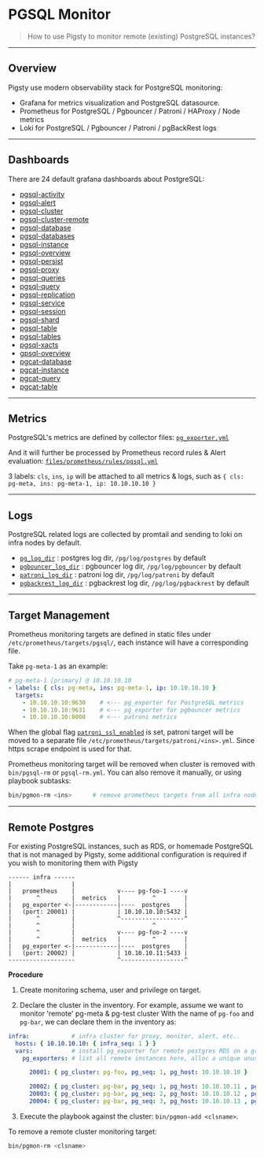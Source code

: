 # PGSQL Monitor

> How to use Pigsty to monitor remote (existing) PostgreSQL instances?

----------------

## Overview

Pigsty use modern observability stack for PostgreSQL monitoring:

* Grafana for metrics visualization and PostgreSQL datasource.
* Prometheus for PostgreSQL / Pgbouncer / Patroni / HAProxy / Node metrics
* Loki for PostgreSQL / Pgbouncer / Patroni / pgBackRest logs


----------------

## Dashboards

There are 24 default grafana dashboards about PostgreSQL:

- [pgsql-activity](http://demo.pigsty.cc/d/pgsql-activity)
- [pgsql-alert](http://demo.pigsty.cc/d/pgsql-alert)
- [pgsql-cluster](http://demo.pigsty.cc/d/pgsql-cluster)
- [pgsql-cluster-remote](http://demo.pigsty.cc/d/pgsql-cluster-remote)
- [pgsql-database](http://demo.pigsty.cc/d/pgsql-database)
- [pgsql-databases](http://demo.pigsty.cc/d/pgsql-databases)
- [pgsql-instance](http://demo.pigsty.cc/d/pgsql-instance)
- [pgsql-overview](http://demo.pigsty.cc/d/pgsql-overview)
- [pgsql-persist](http://demo.pigsty.cc/d/pgsql-persist)
- [pgsql-proxy](http://demo.pigsty.cc/d/pgsql-proxy)
- [pgsql-queries](http://demo.pigsty.cc/d/pgsql-queries)
- [pgsql-query](http://demo.pigsty.cc/d/pgsql-query)
- [pgsql-replication](http://demo.pigsty.cc/d/pgsql-replication)
- [pgsql-service](http://demo.pigsty.cc/d/pgsql-service)
- [pgsql-session](http://demo.pigsty.cc/d/pgsql-session)
- [pgsql-shard](http://demo.pigsty.cc/d/pgsql-shard)
- [pgsql-table](http://demo.pigsty.cc/d/pgsql-table)
- [pgsql-tables](http://demo.pigsty.cc/d/pgsql-tables)
- [pgsql-xacts](http://demo.pigsty.cc/d/pgsql-xacts)
- [gpsql-overview](http://demo.pigsty.cc/d/gpsql-overview)
- [pgcat-database](http://demo.pigsty.cc/d/pgcat-database)
- [pgcat-instance](http://demo.pigsty.cc/d/pgcat-instance)
- [pgcat-query](http://demo.pigsty.cc/d/pgcat-query)
- [pgcat-table](http://demo.pigsty.cc/d/pgcat-table)



----------------

## Metrics

PostgreSQL's metrics are defined by collector files: [`pg_exporter.yml`](https://github.com/Vonng/pigsty/blob/master/roles/pgsql/templates/pg_exporter.yml)

And it will further be processed by Prometheus record rules & Alert evaluation: [`files/prometheus/rules/pgsql.yml`](https://github.com/Vonng/pigsty/blob/master/files/prometheus/rules/pgsql.yml)

3 labels: `cls`, `ins`, `ip` will be attached to all metrics & logs, such as `{ cls: pg-meta, ins: pg-meta-1, ip: 10.10.10.10 }`


----------------

## Logs

PostgreSQL related logs are collected by promtail and sending to loki on infra nodes by default.

- [`pg_log_dir`](PARAM#pg_log_dir) : postgres log dir, `/pg/log/postgres` by default
- [`pgbouncer_log_dir`](PARAM#pgbouncer_log_dir) : pgbouncer log dir, `/pg/log/pgbouncer` by default
- [`patroni_log_dir`](PARAM#patroni_log_dir) : patroni log dir, `/pg/log/patroni` by default
- [`pgbackrest_log_dir`](PARAM#pgbackrest_log_dir) : pgbackrest log dir, `/pg/log/pgbackrest` by default




----------------

## Target Management

Prometheus monitoring targets are defined in static files under `/etc/prometheus/targets/pgsql/`, each instance will have a corresponding file.

Take `pg-meta-1` as an example:

```yaml
# pg-meta-1 [primary] @ 10.10.10.10
- labels: { cls: pg-meta, ins: pg-meta-1, ip: 10.10.10.10 }
  targets:
    - 10.10.10.10:9630    # <--- pg_exporter for PostgreSQL metrics
    - 10.10.10.10:9631    # <--- pg_exporter for pgbouncer metrics
    - 10.10.10.10:8008    # <--- patroni metrics
```

When the global flag [`patroni_ssl_enabled`](PARAM#patroni_ssl_enabled) is set, patroni target will be moved to a separate file `/etc/prometheus/targets/patroni/<ins>.yml`.
Since https scrape endpoint is used for that.

Prometheus monitoring target will be removed when cluster is removed with `bin/pgsql-rm` or `pgsql-rm.yml`. You can also remove it manually, or using playbook subtasks:

```bash
bin/pgmon-rm <ins>      # remove prometheus targets from all infra nodes
```



----------------

## Remote Postgres


For existing PostgreSQL instances, such as RDS, or homemade PostgreSQL that is not managed by Pigsty,
 some additional configuration is required if you wish to monitoring them with Pigsty


```
------ infra ------
|                 |
|   prometheus    |            v---- pg-foo-1 ----v
|       ^         |  metrics   |         ^        |
|   pg_exporter <-|------------|----  postgres    |
|   (port: 20001) |            | 10.10.10.10:5432 |
|       ^         |            ^------------------^
|       ^         |                      ^
|       ^         |            v---- pg-foo-2 ----v
|       ^         |  metrics   |         ^        |
|   pg_exporter <-|------------|----  postgres    |
|   (port: 20002) |            | 10.10.10.11:5433 |
-------------------            ^------------------^
```


**Procedure**

1. Create monitoring schema, user and privilege on target.

2. Declare the cluster in the inventory. For example, assume we want to monitor 'remote' pg-meta & pg-test cluster
   With the name of `pg-foo` and `pg-bar`, we can declare them in the inventory as: 

```yaml
infra:            # infra cluster for proxy, monitor, alert, etc..
  hosts: { 10.10.10.10: { infra_seq: 1 } }
  vars:           # install pg_exporter for remote postgres RDS on a group 'infra'
    pg_exporters: # list all remote instances here, alloc a unique unused local port as k

      20001: { pg_cluster: pg-foo, pg_seq: 1, pg_host: 10.10.10.10 }

      20002: { pg_cluster: pg-bar, pg_seq: 1, pg_host: 10.10.10.11 , pg_port: 5432 }
      20003: { pg_cluster: pg-bar, pg_seq: 2, pg_host: 10.10.10.12 , pg_exporter_url: 'postgres://dbuser_monitor:DBUser.Monitor@10.10.10.12:5432/postgres?sslmode=disable'}
      20004: { pg_cluster: pg-bar, pg_seq: 3, pg_host: 10.10.10.13 , pg_monitor_username: dbuser_monitor, pg_monitor_password: DBUser.Monitor }

```

3. Execute the playbook against the cluster: `bin/pgmon-add <clsname>`.

To remove a remote cluster monitoring target:

```bash
bin/pgmon-rm <clsname>
```